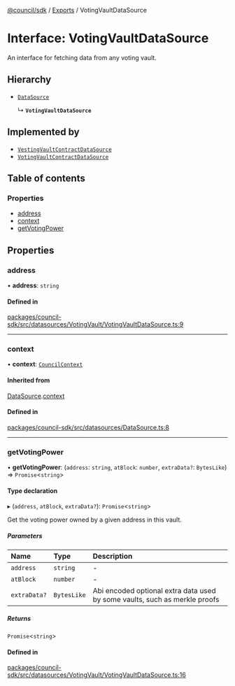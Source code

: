 [@council/sdk](../README.md) / [Exports](../modules.md) / VotingVaultDataSource

# Interface: VotingVaultDataSource

An interface for fetching data from any voting vault.

## Hierarchy

- [`DataSource`](DataSource.md)

  ↳ **`VotingVaultDataSource`**

## Implemented by

- [`VestingVaultContractDataSource`](../classes/VestingVaultContractDataSource.md)
- [`VotingVaultContractDataSource`](../classes/VotingVaultContractDataSource.md)

## Table of contents

### Properties

- [address](VotingVaultDataSource.md#address)
- [context](VotingVaultDataSource.md#context)
- [getVotingPower](VotingVaultDataSource.md#getvotingpower)

## Properties

### address

• **address**: `string`

#### Defined in

[packages/council-sdk/src/datasources/VotingVault/VotingVaultDataSource.ts:9](https://github.com/element-fi/council-monorepo/blob/badbd3c/packages/council-sdk/src/datasources/VotingVault/VotingVaultDataSource.ts#L9)

___

### context

• **context**: [`CouncilContext`](../classes/CouncilContext.md)

#### Inherited from

[DataSource](DataSource.md).[context](DataSource.md#context)

#### Defined in

[packages/council-sdk/src/datasources/DataSource.ts:8](https://github.com/element-fi/council-monorepo/blob/badbd3c/packages/council-sdk/src/datasources/DataSource.ts#L8)

___

### getVotingPower

• **getVotingPower**: (`address`: `string`, `atBlock`: `number`, `extraData?`: `BytesLike`) => `Promise`<`string`\>

#### Type declaration

▸ (`address`, `atBlock`, `extraData?`): `Promise`<`string`\>

Get the voting power owned by a given address in this vault.

##### Parameters

| Name | Type | Description |
| :------ | :------ | :------ |
| `address` | `string` | - |
| `atBlock` | `number` | - |
| `extraData?` | `BytesLike` | Abi encoded optional extra data used by some vaults, such as merkle proofs |

##### Returns

`Promise`<`string`\>

#### Defined in

[packages/council-sdk/src/datasources/VotingVault/VotingVaultDataSource.ts:16](https://github.com/element-fi/council-monorepo/blob/badbd3c/packages/council-sdk/src/datasources/VotingVault/VotingVaultDataSource.ts#L16)
